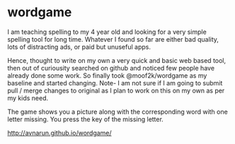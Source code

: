 wordgame
========

I am teaching spelling to my 4 year old and looking for a very simple spelling tool for long time.
Whatever I found so far are either bad quality, lots of distracting ads, or paid but unuseful apps.

Hence, thought to write on my own a very quick and basic web based tool, then out of curiousity searched on github and noticed few people have already done some work. So finally took @moof2k/wordgame as my baseline and started changing. Note- I am not sure if I am going to submit pull / merge changes to original as I plan to work on this on my own as per my kids need.

The game shows you a picture along with the corresponding word with one letter missing. You press the
key of the missing letter.

http://avnarun.github.io/wordgame/

